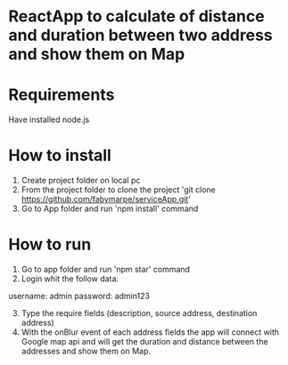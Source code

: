 # ReactApp to calculate of distance and duration between two address and show them on Map

# Requirements
Have installed node.js

# How to install
1. Create project folder on local pc
2. From the project folder to clone the project 'git clone https://github.com/fabymarpe/serviceApp.git'
3. Go to App folder and run 'npm install' command


# How to run
1. Go to app folder and run 'npm star' command
2. Login whit the follow data:

username: admin
password: admin123

3. Type the require fields (description, source address, destination address)
4. With the onBlur event of each address fields the app will connect with Google map api
and will get the duration and distance between the addresses and show them on Map.

